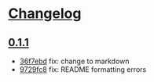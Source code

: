 # [Changelog](https://github.com/oesah/django-db-obfuscator//releases)

## [0.1.1](https://github.com/oesah/django-db-obfuscator//compare/0.1.1...0.1.1)

-   [36f7ebd](https://github.com/oesah/django-db-obfuscator//commit/36f7ebd) fix: change to markdown
-   [9729fc8](https://github.com/oesah/django-db-obfuscator//commit/9729fc8) fix: README formatting errors

